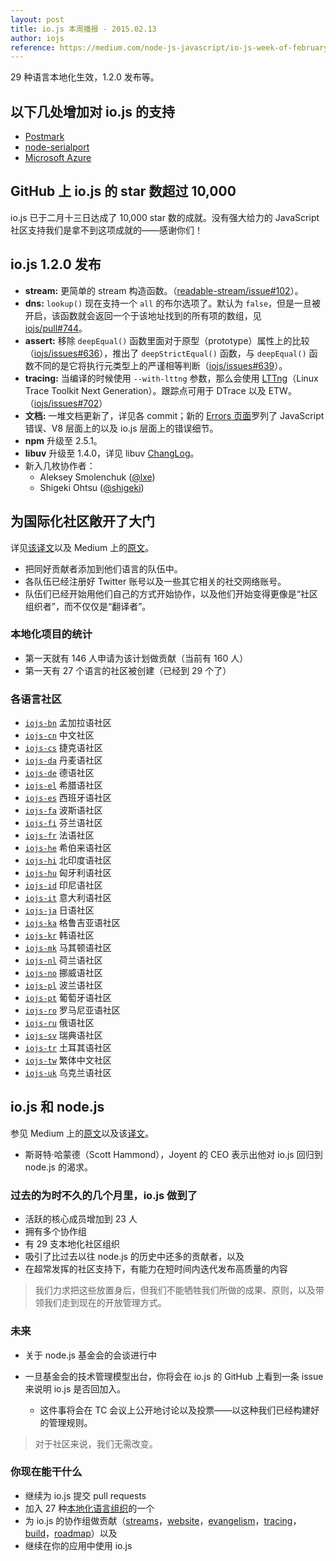 ```yaml
---
layout: post
title: io.js 本周播报 - 2015.02.13
author: iojs
reference: https://medium.com/node-js-javascript/io-js-week-of-february-13th-2015-7846b94074a2
---
```


29 种语言本地化生效，1.2.0 发布等。

<!--more-->

## 以下几处增加对 io.js 的支持
+ [Postmark](http://blog.postmarkapp.com/post/110829734198/its-official-were-getting-cozy-with-node-js)
+ [node-serialport](https://github.com/voodootikigod/node-serialport/issues/439)
+ [Microsoft Azure](http://azure.microsoft.com/en-us/documentation/articles/web-sites-nodejs-iojs/)

## GitHub 上 io.js 的 star 数超过 10,000
io.js 已于二月十三日达成了 10,000 star 数的成就。没有强大给力的 JavaScript 社区支持我们是拿不到这项成就的——感谢你们！

## io.js 1.2.0 发布
+ **stream:** 更简单的 stream 构造函数。（[readable-stream/issue#102](https://github.com/iojs/readable-stream/issues/102)）。
+ **dns:** `lookup()` 现在支持一个 `all` 的布尔选项了。默认为 `false`，但是一旦被开启，该函数就会返回一个于该地址找到的所有项的数组，见 [iojs/pull#744](https://github.com/iojs/io.js/pull/744)。
+ **assert:** 移除 `deepEqual()` 函数里面对于原型（prototype）属性上的比较（[iojs/issues#636](https://github.com/iojs/io.js/pull/636)），推出了 `deepStrictEqual()` 函数，与 `deepEqual()` 函数不同的是它将执行元类型上的严谨相等判断（[iojs/issues#639](https://github.com/iojs/io.js/pull/639)）。
+ **tracing:** 当编译的时候使用 `--with-lttng` 参数，那么会使用 [LTTng](http://lttng.org/)（Linux Trace Toolkit Next Generation）。跟踪点可用于 DTrace 以及 ETW。（[iojs/issues#702](https://github.com/iojs/io.js/pull/702)）
+ **文档:** 一堆文档更新了，详见各 commit；新的 [Errors 页面](https://iojs.org/api/errors.html)罗列了 JavaScript 错误、V8 层面上的以及 io.js 层面上的错误细节。
+ **npm** 升级至 2.5.1。
+ **libuv** 升级至 1.4.0，详见 libuv [ChangLog](https://github.com/libuv/libuv/blob/v1.x/ChangeLog)。
+ 新入几枚协作者：
  * Aleksey Smolenchuk ([@lxe](https://github.com/lxe))
  * Shigeki Ohtsu ([@shigeki](https://github.com/shigeki))

## 为国际化社区敞开了大门
详见[该译文](http://cn.iojs.org/articles/how-iojs-built-a-146-person-27-language-localization-effort-in-one-day/)以及 Medium 上的[原文](https://medium.com/@mikeal/how-io-js-built-a-146-person-27-language-localization-effort-in-one-day-65e5b1c49a62)。
+ 把同好贡献者添加到他们语言的队伍中。
+ 各队伍已经注册好 Twitter 账号以及一些其它相关的社交网络账号。
+ 队伍们已经开始用他们自己的方式开始协作，以及他们开始变得更像是“社区组织者”，而不仅仅是“翻译者”。

### 本地化项目的统计

+ 第一天就有 146 人申请为该计划做贡献（当前有 160 人）
+ 第一天有 27 个语言的社区被创建（已经到 29 个了）

### 各语言社区

+ [`iojs-bn`](https://github.com/iojs/iojs-bn) 孟加拉语社区
+ [`iojs-cn`](https://github.com/iojs/iojs-cn) 中文社区
+ [`iojs-cs`](https://github.com/iojs/iojs-cs) 捷克语社区
+ [`iojs-da`](https://github.com/iojs/iojs-da) 丹麦语社区
+ [`iojs-de`](https://github.com/iojs/iojs-de) 德语社区
+ [`iojs-el`](https://github.com/iojs/iojs-el) 希腊语社区
+ [`iojs-es`](https://github.com/iojs/iojs-es) 西班牙语社区
+ [`iojs-fa`](https://github.com/iojs/iojs-fa) 波斯语社区
+ [`iojs-fi`](https://github.com/iojs/iojs-fi) 芬兰语社区
+ [`iojs-fr`](https://github.com/iojs/iojs-fr) 法语社区
+ [`iojs-he`](https://github.com/iojs/iojs-he) 希伯来语社区
+ [`iojs-hi`](https://github.com/iojs/iojs-hi) 北印度语社区
+ [`iojs-hu`](https://github.com/iojs/iojs-hu) 匈牙利语社区
+ [`iojs-id`](https://github.com/iojs/iojs-id) 印尼语社区
+ [`iojs-it`](https://github.com/iojs/iojs-it) 意大利语社区
+ [`iojs-ja`](https://github.com/iojs/iojs-ja) 日语社区
+ [`iojs-ka`](https://github.com/iojs/iojs-ka) 格鲁吉亚语社区
+ [`iojs-kr`](https://github.com/iojs/iojs-kr) 韩语社区
+ [`iojs-mk`](https://github.com/iojs/iojs-mk) 马其顿语社区
+ [`iojs-nl`](https://github.com/iojs/iojs-nl) 荷兰语社区
+ [`iojs-no`](https://github.com/iojs/iojs-no) 挪威语社区
+ [`iojs-pl`](https://github.com/iojs/iojs-pl) 波兰语社区
+ [`iojs-pt`](https://github.com/iojs/iojs-pt) 葡萄牙语社区
+ [`iojs-ro`](https://github.com/iojs/iojs-ro) 罗马尼亚语社区
+ [`iojs-ru`](https://github.com/iojs/iojs-ru) 俄语社区
+ [`iojs-sv`](https://github.com/iojs/iojs-sv) 瑞典语社区
+ [`iojs-tr`](https://github.com/iojs/iojs-tr) 土耳其语社区
+ [`iojs-tw`](https://github.com/iojs/iojs-tw) 繁体中文社区
+ [`iojs-uk`](https://github.com/iojs/iojs-uk) 乌克兰语社区

## io.js 和 node.js

参见 Medium 上的[原文](https://medium.com/@iojs/io-js-and-a-node-js-foundation-4e14699fb7be)以及该[译文](http://cn.iojs.org/articles/io-js-and-a-node-js-foundation/)。

+ 斯哥特·哈蒙德（Scott Hammond），Joyent 的 CEO 表示出他对 io.js 回归到 node.js 的渴求。

### 过去的为时不久的几个月里，io.js 做到了
+ 活跃的核心成员增加到 23 人
+ 拥有多个协作组
+ 有 29 支本地化社区组织
+ 吸引了比过去以往 node.js 的历史中还多的贡献者，以及
+ 在超常发挥的社区支持下，有能力在短时间内迭代发布高质量的内容

> 我们力求把这些放置身后，但我们不能牺牲我们所做的成果、原则，以及带领我们走到现在的开放管理方式。

### 未来
+ 关于 node.js 基金会的会谈进行中
+ 一旦基金会的技术管理模型出台，你将会在 io.js 的 GitHub 上看到一条 issue 来说明 io.js 是否回加入。

  * 这件事将会在 TC 会议上公开地讨论以及投票——以这种我们已经构建好的管理规则。

> 对于社区来说，我们无需改变。

### 你现在能干什么
+ 继续为 io.js 提交 pull requests
+ 加入 27 种[本地化语言组织](https://github.com/iojs/website/issues/125)的一个
+ 为 io.js 的协作组做贡献（[streams](https://github.com/iojs/readable-stream)，[website](https://github.com/iojs/website)，[evangelism](https://github.com/iojs/website/labels/evangelism)，[tracing](https://github.com/iojs/tracing-wg)，[build](https://github.com/iojs/build)，[roadmap](https://github.com/iojs/roadmap)）以及
+ 继续在你的应用中使用 io.js

